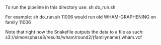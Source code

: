 To run the pipeline in this directory use:
sh do_run.sh <familyName>

For example:
sh do_run.sh 11006
would run old WHAM-GRAPHENING on family 11006

Note that right now the Snakefile outputs the data to a file as such:
s3://simonsphase3/results/wham/round2/{familyname}.wham.vcf


